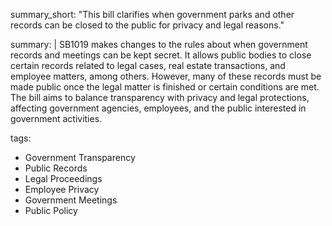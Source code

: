 summary_short: "This bill clarifies when government parks and other records can be closed to the public for privacy and legal reasons."

summary: |
  SB1019 makes changes to the rules about when government records and meetings can be kept secret. It allows public bodies to close certain records related to legal cases, real estate transactions, and employee matters, among others. However, many of these records must be made public once the legal matter is finished or certain conditions are met. The bill aims to balance transparency with privacy and legal protections, affecting government agencies, employees, and the public interested in government activities.

tags:
  - Government Transparency
  - Public Records
  - Legal Proceedings
  - Employee Privacy
  - Government Meetings
  - Public Policy
